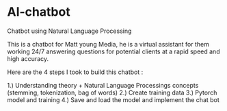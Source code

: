 # AI-chatbot
Chatbot using Natural Language Processing

This is a chatbot for Matt young Media, he is a virtual assistant for them working 24/7 answering questions for potential clients at a rapid speed and high accuracy. 

Here are the 4 steps I took to build this chatbot : 

1.) Understanding theory + Natural Language Processings concepts (stemming, tokenization, bag of words) 
2.) Create training data 
3.) Pytorch model and training 
4.) Save and load the model and implement the chat bot 
